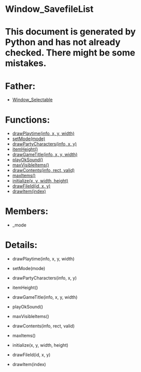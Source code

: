 Window_SavefileList
===

# This document is generated by Python and has not already checked. There might be some mistakes.

# Father:
* [Window_Selectable](Window_Selectable.md)


# Functions:
* [drawPlaytime(info, x, y, width)](#drawPlaytime)
* [setMode(mode)](#setMode)
* [drawPartyCharacters(info, x, y)](#drawPartyCharacters)
* [itemHeight()](#itemHeight)
* [drawGameTitle(info, x, y, width)](#drawGameTitle)
* [playOkSound()](#playOkSound)
* [maxVisibleItems()](#maxVisibleItems)
* [drawContents(info, rect, valid)](#drawContents)
* [maxItems()](#maxItems)
* [initialize(x, y, width, height)](#initialize)
* [drawFileId(id, x, y)](#drawFileId)
* [drawItem(index)](#drawItem)

# Members:
* _mode

# Details:
<p id=drawPlaytime></p>

* drawPlaytime(info, x, y, width)
	

<p id=setMode></p>

* setMode(mode)
	

<p id=drawPartyCharacters></p>

* drawPartyCharacters(info, x, y)
	

<p id=itemHeight></p>

* itemHeight()
	

<p id=drawGameTitle></p>

* drawGameTitle(info, x, y, width)
	

<p id=playOkSound></p>

* playOkSound()
	

<p id=maxVisibleItems></p>

* maxVisibleItems()
	

<p id=drawContents></p>

* drawContents(info, rect, valid)
	

<p id=maxItems></p>

* maxItems()
	

<p id=initialize></p>

* initialize(x, y, width, height)
	

<p id=drawFileId></p>

* drawFileId(id, x, y)
	

<p id=drawItem></p>

* drawItem(index)
	

